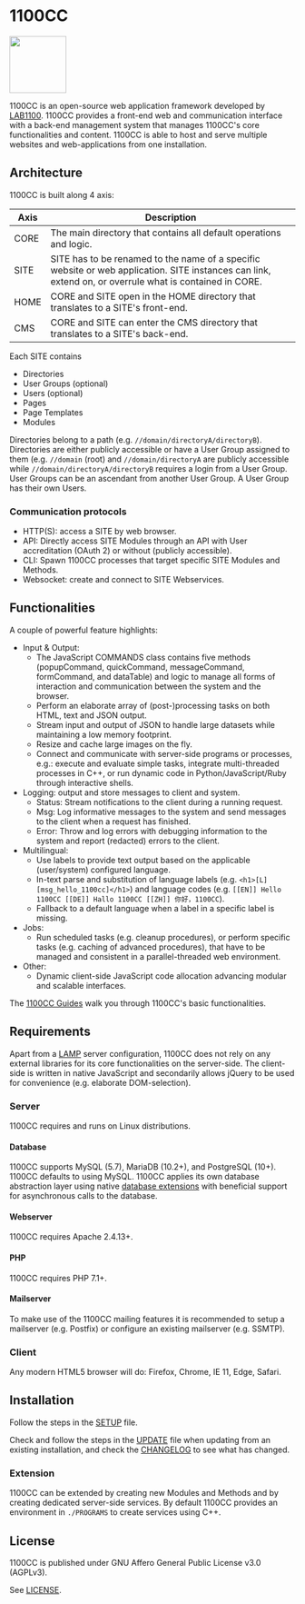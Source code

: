 # 1100CC

<img src="https://lab1100.com/css/image.png" width="100" height="100" />

1100CC is an open-source web application framework developed by [LAB1100](https://lab1100.com). 1100CC provides a front-end web and communication interface with a back-end management system that manages 1100CC's core functionalities and content. 1100CC is able to host and serve multiple websites and web-applications from one installation.

## Architecture

1100CC is built along 4 axis:

| Axis | Description |
| --- | --- |
| CORE | The main directory that contains all default operations and logic. |
| SITE | SITE has to be renamed to the name of a specific website or web application. SITE instances can link, extend on, or overrule what is contained in CORE. |
| HOME | CORE and SITE open in the HOME directory that translates to a SITE's front-end. |
| CMS | CORE and SITE can enter the CMS directory that translates to a SITE's back-end. |

Each SITE contains
 - Directories
 - User Groups (optional)
 - Users (optional)
 - Pages
 - Page Templates
 - Modules

Directories belong to a path (e.g. `//domain/directoryA/directoryB`). Directories are either publicly accessible or have a User Group assigned to them (e.g. `//domain` (root) and `//domain/directoryA` are publicly accessible while `//domain/directoryA/directoryB` requires a login from a User Group. User Groups can be an ascendant from another User Group. A User Group has their own Users.

### Communication protocols

 - HTTP(S): access a SITE by web browser.
 - API: Directly access SITE Modules through an API with User accreditation (OAuth 2) or without (publicly accessible).
 - CLI: Spawn 1100CC processes that target specific SITE Modules and Methods.
 - Websocket: create and connect to SITE Webservices.

## Functionalities

A couple of powerful feature highlights:

 - Input & Output:
	 - The JavaScript COMMANDS class contains five methods (popupCommand, quickCommand, messageCommand, formCommand, and dataTable) and logic to manage all forms of interaction and communication between the system and the browser.
	 - Perform an elaborate array of (post-)processing tasks on both HTML, text and JSON output.
	 - Stream input and output of JSON to handle large datasets while maintaining a low memory footprint.
	 - Resize and cache large images on the fly.
	 - Connect and communicate with server-side programs or processes, e.g.: execute and evaluate simple tasks, integrate multi-threaded processes in C++, or run dynamic code in Python/JavaScript/Ruby through interactive shells.
 - Logging: output and store messages to client and system.
	 - Status: Stream notifications to the client during a running request.
	 - Msg: Log informative messages to the system and send messages to the client when a request has finished. 
	 - Error: Throw and log errors with debugging information to the system and report (redacted) errors to the client.
 - Multilingual:
	 - Use labels to provide text output based on the applicable (user/system) configured language.
	 - In-text parse and substitution of language labels (e.g. `<h1>[L][msg_hello_1100cc]</h1>`) and language codes (e.g. `[[EN]] Hello 1100CC [[DE]] Hallo 1100CC [[ZH]] 你好，1100CC`).
	 - Fallback to a default language when a label in a specific label is missing.
 - Jobs:
	 - Run scheduled tasks (e.g. cleanup procedures), or perform specific tasks (e.g. caching of advanced procedures), that have to be managed and consistent in a parallel-threaded web environment.
 - Other:
	 - Dynamic client-side JavaScript code allocation advancing modular and scalable interfaces.

The [1100CC Guides](https://lab1100.com/1100cc/guides) walk you through 1100CC's basic functionalities.

## Requirements

Apart from a [LAMP](https://en.wikipedia.org/wiki/LAMP_(software_bundle)) server configuration, 1100CC does not rely on any external libraries for its core functionalities on the server-side. The client-side is written in native JavaScript and secondarily allows jQuery to be used for convenience (e.g. elaborate DOM-selection).

### Server

1100CC requires and runs on Linux distributions. 

#### Database

1100CC supports MySQL (5.7), MariaDB (10.2+), and PostgreSQL (10+). 1100CC defaults to using MySQL. 1100CC applies its own database abstraction layer using native [database extensions](http://php.net/manual/en/refs.database.php) with beneficial support for asynchronous calls to the database.

#### Webserver

1100CC requires Apache 2.4.13+.

#### PHP

1100CC requires PHP 7.1+.

#### Mailserver

To make use of the 1100CC mailing features it is recommended to setup a mailserver (e.g. Postfix) or configure an existing mailserver (e.g. SSMTP).

### Client

Any modern HTML5 browser will do: Firefox, Chrome, IE 11, Edge, Safari.

## Installation

Follow the steps in the [SETUP](SETUP.md) file.

Check and follow the steps in the [UPDATE](UPDATE.md) file when updating from an existing installation, and check the [CHANGELOG](CHANGELOG.md) to see what has changed.

### Extension

1100CC can be extended by creating new Modules and Methods and by creating dedicated server-side services. By default 1100CC provides an environment in `./PROGRAMS` to create services using C++.

## License

1100CC is published under GNU Affero General Public License v3.0 (AGPLv3). 

See [LICENSE](LICENSE.txt).
